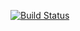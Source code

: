 [![Build Status](https://travis-ci.org/fontdirectory/flamenco.svg?branch=master)](https://travis-ci.org/fontdirectory/flamenco)

